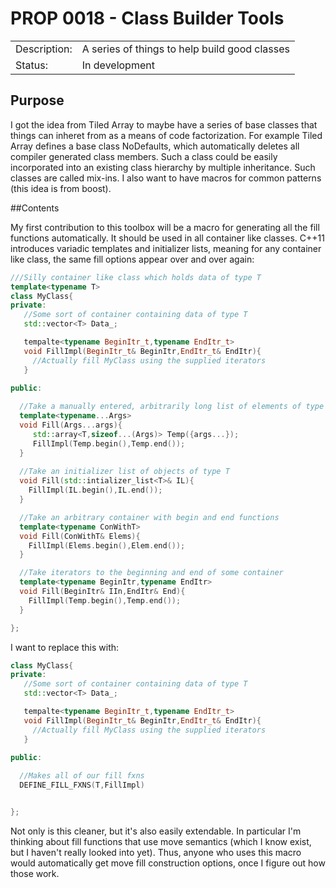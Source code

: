 # PROP 0018 - Class Builder Tools

|                |                                              |
|:---------------|:------------------------------------------   |
| Description:   | A series of things to help build good classes|
| Status:        | In development                               |


## Purpose

I got the idea from Tiled Array to maybe have a series of base classes that things can inheret from as a
means of code factorization.  For example Tiled Array defines a base class NoDefaults, which automatically
deletes all compiler generated class members.  Such a class could be easily incorporated into an existing
class hierarchy by multiple inheritance.  Such classes are called mix-ins.  I also want to have macros for common patterns (this idea is from boost).

##Contents

My first contribution to this toolbox will be a macro for generating all the fill functions automatically.  It should be used in all container like classes.  C++11 introduces variadic templates and initializer lists, meaning for any container like class, the same fill options appear over and over again:
```C++
///Silly container like class which holds data of type T
template<typename T>
class MyClass{
private:
   //Some sort of container containing data of type T
   std::vector<T> Data_;

   tempalte<typename BeginItr_t,typename EndItr_t>
   void FillImpl(BeginItr_t& BeginItr,EndItr_t& EndItr){
     //Actually fill MyClass using the supplied iterators
   }

public:
  
  //Take a manually entered, arbitrarily long list of elements of type T
  template<typename...Args>
  void Fill(Args...args){
     std::array<T,sizeof...(Args)> Temp({args...});
     FillImpl(Temp.begin(),Temp.end());
  }
  
  //Take an initializer list of objects of type T
  void Fill(std::intializer_list<T>& IL){
    FillImpl(IL.begin(),IL.end());
  }

  //Take an arbitrary container with begin and end functions
  template<typename ConWithT>
  void Fill(ConWithT& Elems){
    FillImpl(Elems.begin(),Elem.end());
  }

  //Take iterators to the beginning and end of some container
  template<typename BeginItr,typename EndItr>
  void Fill(BeginItr& IIn,EndItr& End){
    FillImpl(Temp.begin(),Temp.end());
  }

};
```

I want to replace this with:
```C++
class MyClass{
private:
   //Some sort of container containing data of type T
   std::vector<T> Data_;

   tempalte<typename BeginItr_t,typename EndItr_t>
   void FillImpl(BeginItr_t& BeginItr,EndItr_t& EndItr){
     //Actually fill MyClass using the supplied iterators
   }

public:
  
  //Makes all of our fill fxns
  DEFINE_FILL_FXNS(T,FillImpl)


};
```
Not only is this cleaner, but it's also easily extendable.  In particular I'm thinking about fill functions that use move
semantics (which I know exist, but I haven't really looked into yet).  Thus, anyone who uses this macro would automatically get
move fill construction options, once I figure out how those work.
